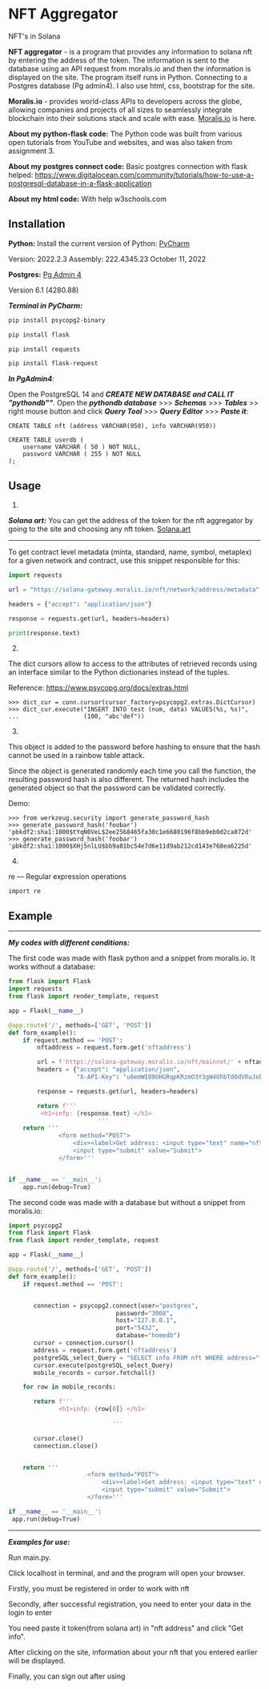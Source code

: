 # NFT Aggregator
NFT's in Solana


**NFT aggregator** -  is a program that provides any information to solana nft by entering the address of the token. The information is sent to the database using an API request from moralis.io and then the information is displayed on the site. The program itself runs in Python. Connecting to a Postgres database (Pg admin4). I also use html, css, bootstrap for the site.

**Moralis.io** - provides world-class APIs to developers across the globe, allowing companies and projects of all sizes to seamlessly integrate blockchain into their solutions stack and scale with ease. [Moralis.io](https://moralis.io/) is here.

**About my python-flask code:** The Python code was built from various open tutorials from YouTube and websites, and was also taken from assignment 3.

**About my postgres connect code:** Basic postgres connection with flask helped: https://www.digitalocean.com/community/tutorials/how-to-use-a-postgresql-database-in-a-flask-application

**About my html code:** With help w3schools.com


## Installation

**Python:**
Install the current version of Python: [PyCharm](https://www.jetbrains.com/ru-ru/pycharm/)


Version: 2022.2.3
Assembly: 222.4345.23
October 11, 2022


**Postgres:** [Pg Admin 4](https://www.pgadmin.org/download/)


Version 6.1 (4280.88)


***Terminal in PyCharm:*** 
```bash
pip install psycopg2-binary
```
```bash
pip install flask
```
```bash
pip install requests
```
```bash
pip install flask-request
```

***In PgAdmin4***: 

Open the PostgreSQL 14 and ***CREATE NEW DATABASE and CALL IT "pythondb""***.
Open the ***pythondb database*** >>> ***Schemas*** >>> ***Tables*** >> right mouse button and click ***Query Tool*** >>> ***Query Editor*** >>> ***Paste it***:

```
CREATE TABLE nft (address VARCHAR(950), info VARCHAR(950))
```

```
CREATE TABLE userdb (
	username VARCHAR ( 50 ) NOT NULL,
	password VARCHAR ( 255 ) NOT NULL
);
```

## Usage

1)
***Solana art:***
You can get the address of the token for the nft aggregator by going to the site and choosing any nft token.
[Solana.art](https://solanart.io/)

***

To get contract level metadata (minta, standard, name, symbol, metaplex) for a given network and contract, use this snippet responsible for this:
```python
import requests

url = "https://solana-gateway.moralis.io/nft/network/address/metadata"

headers = {"accept": "application/json"}

response = requests.get(url, headers=headers)

print(response.text)
```
2)

The dict cursors allow to access to the attributes of retrieved records using an interface similar to the Python dictionaries instead of the tuples.

Reference: https://www.psycopg.org/docs/extras.html
```
>>> dict_cur = conn.cursor(cursor_factory=psycopg2.extras.DictCursor)
>>> dict_cur.execute("INSERT INTO test (num, data) VALUES(%s, %s)",
...                  (100, "abc'def"))
```

3)
This object is added to the password before hashing to ensure that the hash cannot be used in a rainbow table attack.

Since the object is generated randomly each time you call the function, the resulting password hash is also different. The returned hash includes the generated object so that the password can be validated correctly.

Demo:
```
>>> from werkzeug.security import generate_password_hash
>>> generate_password_hash('foobar')
'pbkdf2:sha1:1000$tYqN0VeL$2ee2568465fa30c1e6680196f8bb9eb0d2ca072d'
>>> generate_password_hash('foobar')
'pbkdf2:sha1:1000$XHj5nlLU$bb9a81bc54e7d6e11d9ab212cd143e768ea6225d'
```

4)

re — Regular expression operations
```
import re
```


## Example
***

***My codes with different conditions:***



The first code was made with flask python and a snippet from moralis.io. It works without a database:
```python
from flask import Flask
import requests
from flask import render_template, request

app = Flask(__name__)

@app.route('/', methods=['GET', 'POST'])
def form_example():
    if request.method == 'POST':
        nftaddress = request.form.get('nftaddress')

        url = f'https://solana-gateway.moralis.io/nft/mainnet/' + nftaddress + '/metadata'
        headers = {"accept": "application/json",
                   "X-API-Key": "u8emWI08OHGRqpKRzmO3Y3gW4OhbTdOdVRuJobooGeSvYRGjep6bmjuIDVu8RqEI"}

        response = requests.get(url, headers=headers)

        return f''' 
         <h1>infp: {response.text} </h1>
                         '''
    return '''
              <form method="POST">
                  <div><label>Get address: <input type="text" name="nftaddress"></label></div>
                  <input type="submit" value="Submit">
              </form>'''


if __name__ == '__main__':
    app.run(debug=True)
```


The second code was made with a database but without a snippet from moralis.io:

```python
import psycopg2
from flask import Flask
from flask import render_template, request

app = Flask(__name__)

@app.route('/', methods=['GET', 'POST'])
def form_example():
    if request.method == 'POST':


       connection = psycopg2.connect(user="postgres",
                              password="3008",
                              host="127.0.0.1",
                              port="5432",
                              database="homedb")
       cursor = connection.cursor()
       address = request.form.get('nftaddress')
       postgreSQL_select_Query = "SELECT info FROM nft WHERE address=" + "'" + address + "'" + ";"
       cursor.execute(postgreSQL_select_Query)
       mobile_records = cursor.fetchall()

    for row in mobile_records:

       return f''' 
              <h1>infp: {row[0]} </h1>
       
                             '''

       cursor.close()
       connection.close()


    return '''
                      <form method="POST">
                          <div><label>Get address: <input type="text" name="nftaddress"></label></div>
                          <input type="submit" value="Submit">
                      </form>'''

if __name__ == '__main__':
 app.run(debug=True)
```

***
***Examples for use:***

Run main.py.

Click localhost in terminal, and and the program will open your browser.

Firstly, you must be registered in order to work with nft

Secondly, after successful registration, you need to enter your data in the login to enter

You need paste it token(from solana art) in "nft address" and click "Get info".

After clicking on the site, information about your nft that you entered earlier will be displayed.

Finally, you can sign out after using
